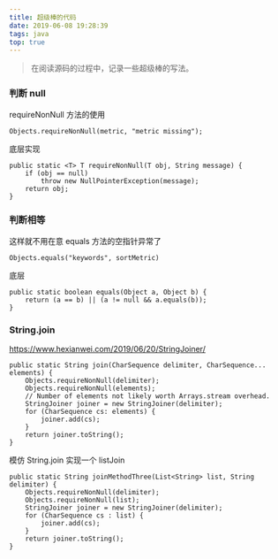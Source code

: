 ```yaml
---
title: 超级棒的代码
date: 2019-06-08 19:28:39
tags: java
top: true
---
```




> 在阅读源码的过程中，记录一些超级棒的写法。


### 判断 null 

requireNonNull 方法的使用

```
Objects.requireNonNull(metric, "metric missing");
```

底层实现

```
public static <T> T requireNonNull(T obj, String message) {
    if (obj == null)
        throw new NullPointerException(message);
    return obj;
}
```

### 判断相等

这样就不用在意 equals 方法的空指针异常了

```
Objects.equals("keywords", sortMetric)
```

底层

```
public static boolean equals(Object a, Object b) {
    return (a == b) || (a != null && a.equals(b));
}
```
<!--more-->

### String.join

https://www.hexianwei.com/2019/06/20/StringJoiner/

```
public static String join(CharSequence delimiter, CharSequence... elements) {
    Objects.requireNonNull(delimiter);
    Objects.requireNonNull(elements);
    // Number of elements not likely worth Arrays.stream overhead.
    StringJoiner joiner = new StringJoiner(delimiter);
    for (CharSequence cs: elements) {
        joiner.add(cs);
    }
    return joiner.toString();
}
```

模仿 String.join 实现一个 listJoin

```
public static String joinMethodThree(List<String> list, String delimiter) {
    Objects.requireNonNull(delimiter);
    Objects.requireNonNull(list);
    StringJoiner joiner = new StringJoiner(delimiter);
    for (CharSequence cs : list) {
        joiner.add(cs);
    }
    return joiner.toString();
}
```

